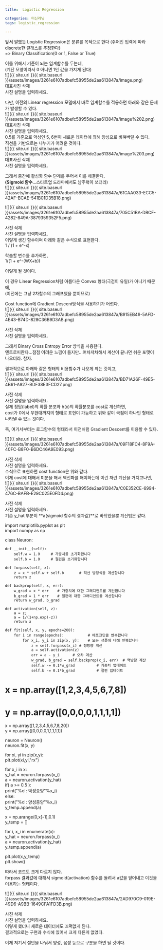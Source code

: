 ```yaml
---
title:  Logistic Regression

categories: 머신러닝 
tags: logistic_regression
 
---
```


  
  
  
앞서 말했듯 Logistic Regression은 분류를 목적으로 한다 (주어진 입력에 따라 discrete한 클래스를 추정한다)  
=> Binary Classification(0 or 1, False or True)  
  
이를 위해서 기준이 되는 임계함수를 두는데,  
(계단 모양이라서 0 아니면 1인 값을 가지게 된다)  
![]({{ site.url }}{{ site.baseurl }}/assets/images/3261e6107adbefc58955de2aa613847a/image.png)  
대표사진 삭제  
사진 설명을 입력하세요.  
  
다만, 이전의 Linear regression 모델에서 바로 임계함수를 적용하면 아래와 같은 문제가 발생할 수 있다.  
![]({{ site.url }}{{ site.baseurl }}/assets/images/3261e6107adbefc58955de2aa613847a/image%202.png)  
대표사진 삭제  
사진 설명을 입력하세요.  
0.5를 기준으로 악성인 5, 6번이 새로운 데이터에 의해 양성으로 바껴버릴 수 있다.  
직선을 기반으로는 나누기가 어려운 것이다.  
![]({{ site.url }}{{ site.baseurl }}/assets/images/3261e6107adbefc58955de2aa613847a/image%203.png)  
대표사진 삭제  
사진 설명을 입력하세요.  
  
그래서 중간에 활성화 함수 단계를 두어서 이를 해결한다.  
**(Sigmoid 함수**…스타트업 드라마에서도 남주혁이 쓰더라)  
![]({{ site.url }}{{ site.baseurl }}/assets/images/3261e6107adbefc58955de2aa613847a/61CAA033-ECC5-42AF-BCAE-541B01D35B18.png)  
  
  
![]({{ site.url }}{{ site.baseurl }}/assets/images/3261e6107adbefc58955de2aa613847a/705C51BA-DBCF-4282-849A-3879359352F5.png)  
  
사진 삭제  
사진 설명을 입력하세요.  
이렇게 생긴 함수이며 아래와 같은 수식으로 표현한다.  
1 / (1 + e^-x)  
  
학습할 변수를 추가하면,  
1/(1 + e^-(WX+b))  
  
이렇게 될 것이다.  
  
이 경우 Linear Regression처럼 아름다운 Convex 형태(극점이 유일)가 아니기 때문에,  
(이전에는 그냥 2차함수의 그래프였을 뿐이므로)  
  
Cost function에 Gradient Descent방식을 사용하기가 어렵다.  
![]({{ site.url }}{{ site.baseurl }}/assets/images/3261e6107adbefc58955de2aa613847a/B915EB49-5AFD-4E43-B74D-828C36B9D3AB.png)  
  
사진 삭제  
사진 설명을 입력하세요.  
  
그래서 Binary Cross Entropy Error 방식을 사용한다.  
엔트로피란다…점점 어려운 느낌이 들지만…여차저차해서 계산이 끝나면 쉬운 포맷이 나오더라. 참자.  
  
결과적으로 아래와 같은 형태의 비용함수가 나오게 되는 것이고,  
![]({{ site.url }}{{ site.baseurl }}/assets/images/3261e6107adbefc58955de2aa613847a/BD71A26F-49E5-4B61-A827-BDF38E3FCD27.png)  
  
사진 삭제  
사진 설명을 입력하세요.  
실제 정답(label)의 확률 분포와 h(x)의 확률분포를 cost로 계산하면,  
cost가 0에서 무한대까지의 형태로 표현이 가능하고 위와 같이 극점이 하나인 형태로 나타낼 수 있는 것이다.  
  
즉, 여기서부터는 로그함수의 형태라서 이전처럼 Gradient Descent를 이용할 수 있다.  
  
![]({{ site.url }}{{ site.baseurl }}/assets/images/3261e6107adbefc58955de2aa613847a/09F18FC4-8F9A-40FC-B8F0-B6DC46A9E093.png)  
  
사진 삭제  
사진 설명을 입력하세요.  
수식으로 표현하면 cost function은 위와 같다.  
이제 cost에 대해서 미분을 해서 역전파를 해야하는데 이런 저런 계산을 거치고나면,  
![]({{ site.url }}{{ site.baseurl }}/assets/images/3261e6107adbefc58955de2aa613847a/C0E352CE-6994-476C-BAFB-E29C025E0FD4.png)  
  
사진 삭제  
사진 설명을 입력하세요.  
기존 y_hat 부분이 **a(sigmoid 함수의 결과값)**로 바뀌었을뿐 계산법은 같다.  
  
import matplotlib.pyplot as  plt  
import numpy as np  
  
class Neuron:  
      
    def __init__(self):  
        self.w = 1.0     # 가중치를 초기화합니다  
        self.b = 1.0     # 절편을 초기화합니다  
      
    def forpass(self, x):  
        z = x * self.w + self.b       # 직선 방정식을 계산합니다  
        return z  
      
    def backprop(self, x, err):  
        w_grad = x * err    # 가중치에 대한 그래디언트를 계산합니다  
        b_grad = 1 * err    # 절편에 대한 그래디언트를 계산합니다  
        return w_grad, b_grad  
  
    def activation(self, z):  
        a = z;  
        a = 1/(1+np.exp(-z))  
        return a  
      
    def fit(self, x, y, epochs=200):  
        for i in range(epochs):           # 에포크만큼 반복합니다  
            for x_i, y_i in zip(x, y):    # 모든 샘플에 대해 반복합니다  
                z = self.forpass(x_i) # 정방향 계산  
                a = self.activation(z)  
                err = a - y_i      # 오차 계산  
                w_grad, b_grad = self.backprop(x_i, err)  # 역방향 계산  
                self.w -= 0.1*w_grad          # 가중치 업데이트  
                self.b -= 0.1*b_grad          # 절편 업데이트  
  
# x = np.array([1,2,3,4,5,6,7,8])  
# y = np.array([0,0,0,0,1,1,1,1])  
x = np.array([1,2,3,4,5,6,7,8,20])  
y = np.array([0,0,0,0,1,1,1,1,1])                  
  
neuron = Neuron()  
neuron.fit(x, y)  
  
for xi, yi in zip(x,y):  
    plt.plot(xi,yi,"rx")  
  
for x_i in x:  
    y_hat = neuron.forpass(x_i)  
    a = neuron.activation(y_hat)  
    if( a >= 0.5 ):  
        print("%d : 악성종양"%x_i)  
    else:  
        print("%d : 양성종양"%x_i)  
    y_temp.append(a)  
  
x = np.arange(0,x[-1],0.1)  
y_temp = []  
    
for i, x_i in enumerate(x):  
    y_hat = neuron.forpass(x_i)  
    a = neuron.activation(y_hat)  
    y_temp.append(a)      
      
plt.plot(x,y_temp)  
plt.show()  
  
따라서 코드도 크게 다르지 않다.  
forpass 결과값에 대해서 sigmoid(activation) 함수를 돌려서 a값을 얻어내고 이것을 이용하는 형태이다.  
  
![]({{ site.url }}{{ site.baseurl }}/assets/images/3261e6107adbefc58955de2aa613847a/2AD970C9-019E-49D6-A9BB-1649CFA1FD3B.png)  
  
사진 삭제  
사진 설명을 입력하세요.  
이렇게 했더니 새로운 데이터에도 끄떡없게 된다.  
결과적으로는 구현과 수식에 있어서 크게 다른게 없었다.  
  
이제 저기서 절반을 나눠서 양성, 음성 등으로 구분을 하면 될 것이다.  
   
